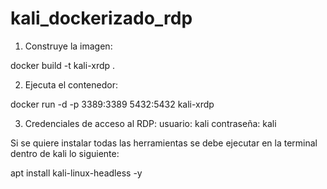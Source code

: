 # kali_dockerizado_rdp

1. Construye la imagen:

docker build -t kali-xrdp .

2. Ejecuta el contenedor:

docker run -d -p 3389:3389 5432:5432 kali-xrdp

3. Credenciales de acceso al RDP:
usuario: kali
contraseña: kali

Si se quiere instalar todas las herramientas se debe ejecutar en la terminal dentro de kali lo siguiente:

apt install kali-linux-headless -y

